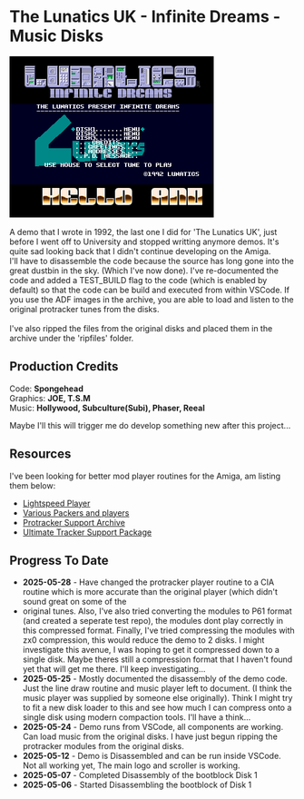 # The Lunatics UK - Infinite Dreams - Music Disks

![InfiniteDreams](/images/InfiniteDreamsScreen.png)

A demo that I wrote in 1992, the last one I did for 'The Lunatics UK', just before I went off to University and stopped writting anymore demos. It's quite sad looking back that I didn't continue developing on the Amiga.
<br/>
I'll have to disassemble the code because the source has long gone into the great dustbin in the sky. (Which I've now done).
I've re-documented the code and added a TEST_BUILD flag to the code (which is enabled by default) so that the code can be build and executed from within VSCode. 
If you use the ADF images in the archive, you are able to load and listen to the original protracker tunes from the disks.
<br/><br/>
I've also ripped the files from the original disks and placed them in the archive under the  'ripfiles' folder.
<br/>

## Production Credits
Code: **Spongehead**<br/>
Graphics: **JOE, T.S.M**<br/>
Music: **Hollywood, Subculture(Subi), Phaser, Reeal**<br/>

Maybe I'll this will trigger me do develop something new after this project...

## Resources
I've been looking for better mod player routines for the Amiga, am listing them below:
- [Lightspeed Player](https://github.com/arnaud-carre/LSPlayer)
- [Various Packers and players](https://www.amiga-stuff.com/modpackers-download.html)
- [Protracker Support Archive](https://aminet.net/package/mus/edit/ptsupp)
- [Ultimate Tracker Support Package](https://aminet.net/package/mus/edit/RSE-UTS)

## Progress To Date
- **2025-05-28** - Have changed the protracker player routine to a CIA routine which is more accurate than the original player (which didn't sound great on some of the
- original tunes. Also, I've also tried converting the modules to P61 format (and created a seperate test repo), the modules dont play correctly in this compressed format. Finally, I've tried compressing the modules with zx0 compression, this would reduce the demo to 2 disks. I might investigate this avenue, I was hoping to get it compressed down to a single disk. Maybe theres still a compression format that I haven't found yet that will get me there. I'll keep investigating...
- **2025-05-25** - Mostly documented the disassembly of the demo code. Just the line draw routine and music player left to document. (I think the music player was supplied by someone else originally).  Think I might try to fit a new disk loader to this and see how much I can compress onto a single disk using modern compaction tools. I'll have a think...
- **2025-05-24** - Demo runs from VSCode, all components are working. Can load music from the original disks. I have just begun ripping the protracker modules from the original disks.
- **2025-05-12** - Demo is Disassembled and can be run inside VSCode. Not all working yet, The main logo and scroller is working. 
- **2025-05-07** - Completed Disassembly of the bootblock Disk 1
- **2025-05-06** - Started Disassembling the bootblock of Disk 1
